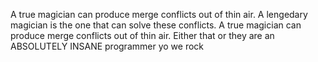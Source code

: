 A true magician can produce merge conflicts out of thin air. A lengedary magician is the one that can solve these conflicts.
A true magician can produce merge conflicts out of thin air. Either that or they are an ABSOLUTELY INSANE programmer
yo we rock
